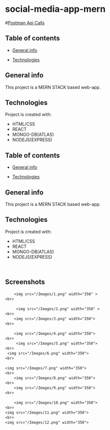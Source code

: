 # social-media-app-mern
#<a href="https://www.getpostman.com/collections/b588edf8ddf1e686ead0">Postman Api Calls </a>
## Table of contents
* [General info](#general-info)

* [Technologies](#technologies)

## General info
This project is a MERN STACK based web-app.

	
## Technologies
Project is created with:
* HTML/CSS
* REACT
* MONGO-DB(ATLAS)
* NODEJS(EXPRESS)


## Table of contents
* [General info](#general-info)

* [Technologies](#technologies)

## General info
This project is a MERN STACK based web-app.

	
## Technologies
Project is created with:
* HTML/CSS
* REACT
* MONGO-DB(ATLAS)
* NODEJS(EXPRESS)


<br>
<h2>Screenshots</h2>
<p align="center">
	
        <img src="/Images/1.png" width="350" >
	<br>
	
         <img src="/Images/2.png" width="350" >
	<br>
        <img src="/Images/3.png" width="350">
	<br>
	
        <img src="/Images/4.png" width="350">
	<br>
         <img src="/Images/5.png" width="350">
	<br>
	 <img src="/Images/6.png" width="350">
	<br>
	
	<img src="/Images/7.png" width="350">
	<br>
        <img src="/Images/8.png" width="350">
	<br>
        <img src="/Images/9.png" width="350">
	<br>
	
        <img src="/Images/10.png" width="350">
	<br>
	<img src="/Images/11.png" width="350">
	<br>
	<img src="/Images/12.png" width="350">
	
</p>

